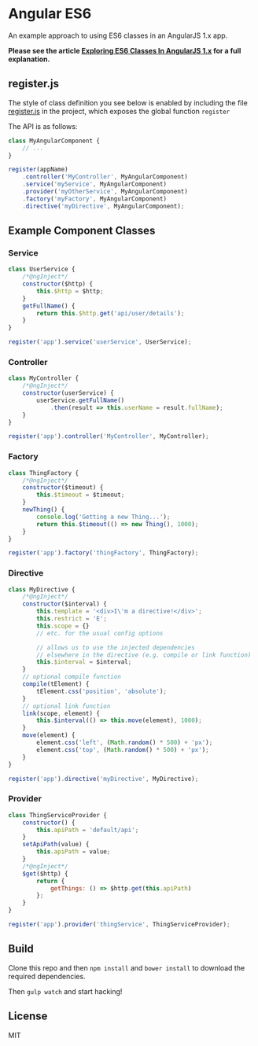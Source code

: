 # Angular ES6

An example approach to using ES6 classes in an AngularJS 1.x app.

**Please see the article [Exploring ES6 Classes In AngularJS 1.x](http://www.michaelbromley.co.uk/blog/350/exploring-es6-classes-in-angularjs-1-x) for
a full explanation.**

## register.js

The style of class definition you see below is enabled by including the file [register.js](src/app/utils/register.js) in the project, which exposes the global function `register`

The API is as follows:

```JavaScript
class MyAngularComponent {
    // ...
}

register(appName)
    .controller('MyController', MyAngularComponent)
    .service('myService', MyAngularComponent)
    .provider('myOtherService', MyAngularComponent)
    .factory('myFactory', MyAngularComponent)
    .directive('myDirective', MyAngularComponent);
```

## Example Component Classes

### Service

```JavaScript
class UserService {
    /*@ngInject*/
    constructor($http) {
        this.$http = $http;
    }
    getFullName() {
        return this.$http.get('api/user/details');
    }
}

register('app').service('userService', UserService);
```

### Controller

```JavaScript
class MyController {
    /*@ngInject*/
    constructor(userService) {
        userService.getFullName()
            .then(result => this.userName = result.fullName);
    }
}

register('app').controller('MyController', MyController);
```

### Factory

```JavaScript
class ThingFactory {
    /*@ngInject*/
    constructor($timeout) {
        this.$timeout = $timeout;
    }
    newThing() {
        console.log('Getting a new Thing...');
        return this.$timeout(() => new Thing(), 1000);
    }
}

register('app').factory('thingFactory', ThingFactory);
```

### Directive

```JavaScript
class MyDirective {
    /*@ngInject*/
    constructor($interval) {
        this.template = '<div>I\'m a directive!</div>';
        this.restrict = 'E';
        this.scope = {}
        // etc. for the usual config options

        // allows us to use the injected dependencies
        // elsewhere in the directive (e.g. compile or link function)
        this.$interval = $interval;
    }
    // optional compile function
    compile(tElement) {
        tElement.css('position', 'absolute');
    }
    // optional link function
    link(scope, element) {
        this.$interval(() => this.move(element), 1000);
    }
    move(element) {
        element.css('left', (Math.random() * 500) + 'px');
        element.css('top', (Math.random() * 500) + 'px');
    }
}

register('app').directive('myDirective', MyDirective);
```

### Provider

```JavaScript
class ThingServiceProvider {
    constructor() {
        this.apiPath = 'default/api';
    }
    setApiPath(value) {
        this.apiPath = value;
    }
    /*@ngInject*/
    $get($http) {
        return {
            getThings: () => $http.get(this.apiPath)
        };
    }
}

register('app').provider('thingService', ThingServiceProvider);
```

## Build

Clone this repo and then `npm install` and `bower install` to download the required dependencies.

Then `gulp watch` and start hacking!

## License

MIT
